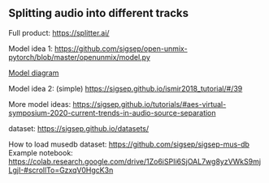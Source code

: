 ## Splitting audio into different tracks

Full product: https://splitter.ai/ 

Model idea 1: https://github.com/sigsep/open-unmix-pytorch/blob/master/openunmix/model.py

[Model diagram](https://pytorch.org/assets/images/sigsep_umx-diagram.png)

Model idea 2: (simple) https://sigsep.github.io/ismir2018_tutorial/#/39

More model ideas: 
https://sigsep.github.io/tutorials/#aes-virtual-symposium-2020-current-trends-in-audio-source-separation

dataset: https://sigsep.github.io/datasets/

How to load musedb dataset: https://github.com/sigsep/sigsep-mus-db
Example notebook:
https://colab.research.google.com/drive/1Zo6iSPIi6SjOAL7wg8yzVWkS9mjLgjI-#scrollTo=GzxqV0HgcK3n
